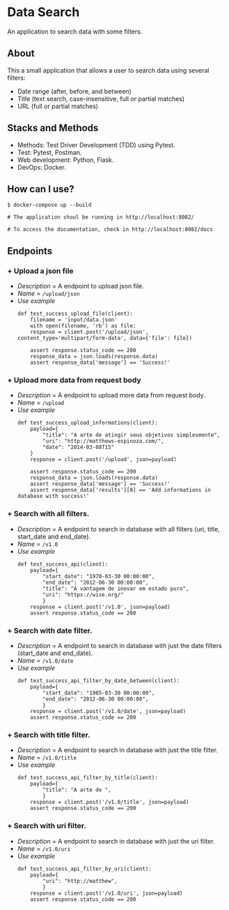 # Data Search
An application to search data with some filters.

## About

This a small application that allows a user to search data using several filters:
- Date range (after, before, and between)
- Title (text search, case-insensitive, full or partial matches)
- URL (full or partial matches)

## Stacks and Methods
- Methods: Test Driver Development (TDD) using Pytest.
- Test: Pytest, Postman.
- Web development: Python, Flask.
- DevOps: Docker.

## How can I use?
```
$ docker-compose up --build

# The application shoul be running in http://localhost:8082/

# To access the documentation, check in http://localhost:8082/docs

```

## Endpoints

### + Upload a json file
- *Description* = A endpoint to upload json file.
- *Name* = `/upload/json`
- *Use example*
    ```
    def test_success_upload_file(client):
        filename = 'input/data.json'
        with open(filename, 'rb') as file:
        response = client.post('/upload/json', content_type='multipart/form-data', data={'file': file})

        assert response.status_code == 200
        response_data = json.loads(response.data)
        assert response_data['message'] == 'Success!'
    ```
### + Upload more data from request body
- *Description* = A endpoint to upload more data from request body.
- *Name* = `/upload`
- *Use example*
    ```
    def test_success_upload_informations(client):
        payload={
            "title": "A arte de atingir seus objetivos simplesmente",
            "uri": "http://matthews-espinoza.com/",
            "date": "2014-03-08T15"
        }
        response = client.post('/upload', json=payload)

        assert response.status_code == 200
        response_data = json.loads(response.data)
        assert response_data['message'] == 'Success!'
        assert response_data['results'][0] == 'Add informations in database with success!'
    ```


### + Search with all filters.
- *Description* = A endpoint to search in database with all filters (uri, title, start_date and end_date).
- *Name* = `/v1.0`
- *Use example*
    ```
    def test_success_api(client):
        payload={
            "start_date": "1970-03-30 00:00:00", 
            "end_date": "2012-06-30 00:00:00",
            "title": "A vantagem de inovar em estado puro",
            "uri": "https://wise.org/"
            }
        response = client.post('/v1.0', json=payload)
        assert response.status_code == 200
    ```

### + Search with date filter.
- *Description* = A endpoint to search in database with just the date filters (start_date and end_date).
- *Name* = `/v1.0/date`
- *Use example*
    ```
    def test_success_api_filter_by_date_between(client):
        payload={
            "start_date": "1985-03-30 00:00:00", 
            "end_date": "2012-06-30 00:00:00",
            }
        response = client.post('/v1.0/date', json=payload)
        assert response.status_code == 200
    ```

### + Search with title filter.
- *Description* = A endpoint to search in database with just the title filter.
- *Name* = `/v1.0/title`
- *Use example*
    ```
    def test_success_api_filter_by_title(client):
        payload={
            "title": "A arte de ",
            }
        response = client.post('/v1.0/title', json=payload)
        assert response.status_code == 200
    ```
    
### + Search with uri filter.
- *Description* = A endpoint to search in database with just the uri filter.
- *Name* = `/v1.0/uri`
- *Use example*
    ```
    def test_success_api_filter_by_uri(client):
        payload={
            "uri": "http://matthew",
            }
        response = client.post('/v1.0/uri', json=payload)
        assert response.status_code == 200
    ``` 